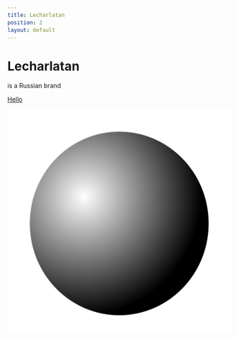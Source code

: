 ```yaml
---
title: Lecharlatan
position: 2
layout: default
---
```


# Lecharlatan

is a Russian brand

[Hello](http://indexmod.club/)

![Hello](/indexmod.png)
